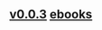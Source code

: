 ## [v0.0.3](https://github.com/littleflute/ebooks2/edit/master/README.md) [ebooks](https://github.com/littleflute/ebooks)
